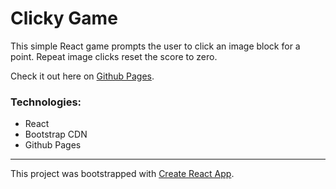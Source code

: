 # Clicky Game

This simple React game prompts the user to click an image block for a point. Repeat image clicks reset the score to zero.

Check it out here on [Github Pages](https://llcook.github.io/clicky-game/).

### Technologies:
* React
* Bootstrap CDN
* Github Pages

___

This project was bootstrapped with [Create React App](https://github.com/facebook/create-react-app).